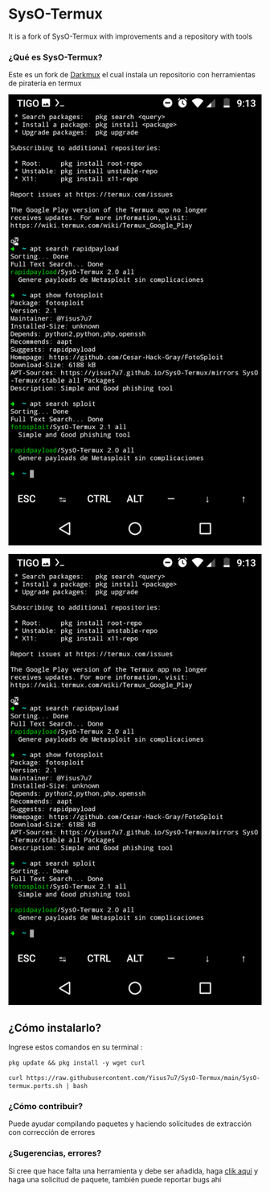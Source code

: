 # SysO-Termux
It is a fork of SysO-Termux with improvements and a repository with tools 

### ¿Qué es SysO-Termux?

Este es un fork de [Darkmux](https://github.com/Darkmux/SysO-Termux)
el cual instala un repositorio con herramientas de
piratería en termux

![foto1](./fotos/Screenshot_20210603-211335.png) 

![foto2](./fotos/Screenshot_20210603-211335.png) 

## ¿Cómo instalarlo? 

Ingrese estos comandos en su terminal :

```
pkg update && pkg install -y wget curl
```
```
curl https://raw.githubusercontent.com/Yisus7u7/SysO-Termux/main/SysO-termux.ports.sh | bash
```

### ¿Cómo contribuir?
Puede ayudar compilando paquetes y haciendo 
solicitudes de extracción con corrección de errores

### ¿Sugerencias, errores?
Si cree que hace falta una herramienta y debe 
ser añadida, haga [clik aquí](https://github.com/Yisus7u7/SysO-Termux/issues)
y haga una solicitud de paquete, también puede reportar 
bugs ahí

